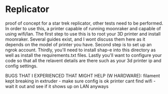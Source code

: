 # Replicator
proof of concept for a star trek replicator, other tests need to be performed. In order to use this, a printer capable of running moonraker and capable of using wifi/lan. The first step to use this is to root your 3D printer and install moonraker. Several guides exist, and I wont discuss them here as it depends on the model of printer you have. Second step is to set up an ngrok account. Thirdly, you'll need to install shap-e into this directory as well as install the requirements.txt files. Lastly you'll want to configure your code so that all the relavent details are there such as your 3d printer ip and config settings.


BUGS THAT I EXPERIENCED THAT MIGHT HELP (W HARDWARE):
filament kept breaking in extruder - make sure config is ok
printer cant find wifi - wait it out and see if it shows up on LAN anyways

